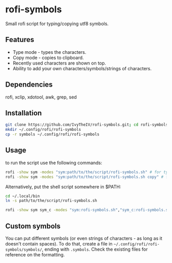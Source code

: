 # rofi-symbols
Small rofi script for typing/copying utf8 symbols.

## Features

+ Type mode - types the characters.
+ Copy mode - copies to clipboard.
+ Recently used characters are shown on top.
+ Ability to add your own characters/symbols/strings of characters.

## Dependencies

rofi, xclip, xdotool, awk, grep, sed

## Installation

```sh
git clone https://github.com/IvyTheIV/rofi-symbols.git; cd rofi-symbols
mkdir ~/.config/rofi/rofi-symbols
cp -r symbols ~/.config/rofi/rofi-symbols
```

## Usage

to run the script use the following commands:
```sh
rofi -show sym -modes "sym:path/to/the/script/rofi-symbols.sh" # for typing
rofi -show sym -modes "sym:path/to/the/script/rofi-symbols.sh copy" # for copying
```

Alternatively, put the shell script somewhere in $PATH:
```sh
cd ~/.local/bin
ln -s path/to/the/script/rofi-symbols.sh

rofi -show sym sym_c -modes "sym:rofi-symbols.sh","sym_c:rofi-symbols.sh copy"
```

## Custom symbols

You can put different symbols (or even strings of characters - as long as it doesn't contain spaces).
To do that, create a file in `~/.config/rofi/rofi-symbols/symbols/`, ending with `.symbols`.
Check the existing files for reference on the formatting.

